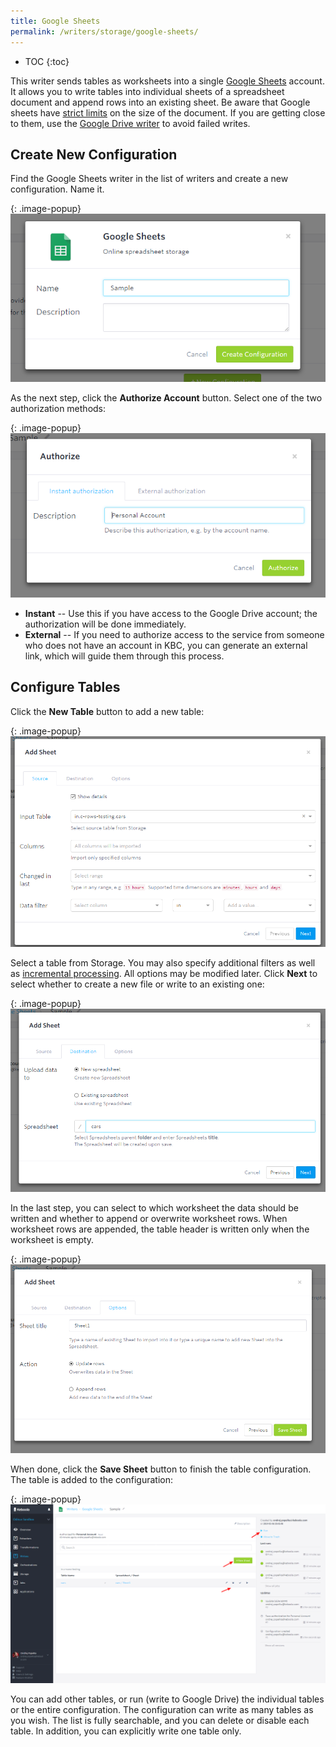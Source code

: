 ```yaml
---
title: Google Sheets
permalink: /writers/storage/google-sheets/
---
```


* TOC
{:toc}

This writer sends tables as worksheets into a single [Google Sheets](https://www.google.com/sheets/about/) account.
It allows you to write tables into individual sheets of a spreadsheet document and append rows into an existing sheet.
Be aware that Google sheets have [strict limits](https://gsuitetips.com/tips/sheets/google-spreadsheet-limitations/)
on the size of the document. If you are getting close to them, use the [Google Drive writer](/writers/storage/google-drive/) to avoid failed writes.

## Create New Configuration
Find the Google Sheets writer in the list of writers and create a new configuration. Name it.

{: .image-popup}
![Screenshot - Create configuration](/writers/storage/google-sheets/ui1.png)

As the next step, click the **Authorize Account** button. Select one of the two authorization methods:

{: .image-popup}
![Screenshot - Authorize account](/writers/storage/google-sheets/ui2.png)

- **Instant** -- Use this if you have access to the Google Drive account; the authorization will be done immediately.
- **External** -- If you need to authorize access to the service from someone who does not have an account in KBC, you can 
generate an external link, which will guide them through this process.

## Configure Tables
Click the **New Table** button to add a new table:

{: .image-popup}
![Screenshot - Add Table Step 1](/writers/storage/google-sheets/ui3.png)

Select a table from Storage. You may also specify additional filters as well as [incremental processing](/storage/tables/#incremental-processing).
All options may be modified later. Click **Next** to select whether to create a new file or write to an existing one:

{: .image-popup}
![Screenshot - Add Table Step 2](/writers/storage/google-sheets/ui4.png)

In the last step, you can select to which worksheet the data should be written and whether to append or overwrite
worksheet rows. When worksheet rows are appended, the table header is written only when the worksheet is empty.

{: .image-popup}
![Screenshot - Add Table Step 3](/writers/storage/google-sheets/ui5.png)

When done, click the **Save Sheet** button to finish the table configuration. The table is added to the configuration:

{: .image-popup}
![Screenshot - Table List](/writers/storage/google-sheets/ui6.png)

You can add other tables, or run (write to Google Drive) the individual tables or the entire configuration.
The configuration can write as many tables as you wish. The list is fully searchable, and you can delete or disable each table. 
In addition, you can explicitly write one table only.
